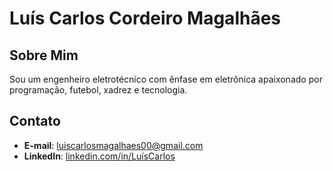 # Luís Carlos Cordeiro Magalhães

## Sobre Mim
Sou um engenheiro eletrotécnico com ênfase em eletrônica apaixonado por programação, futebol, xadrez e tecnologia. 

## Contato
- **E-mail**: luiscarlosmagalhaes00@gmail.com
- **LinkedIn**: [linkedin.com/in/LuísCarlos](www.linkedin.com/in/luis-carlos-magalhaes-48b1b8214)
